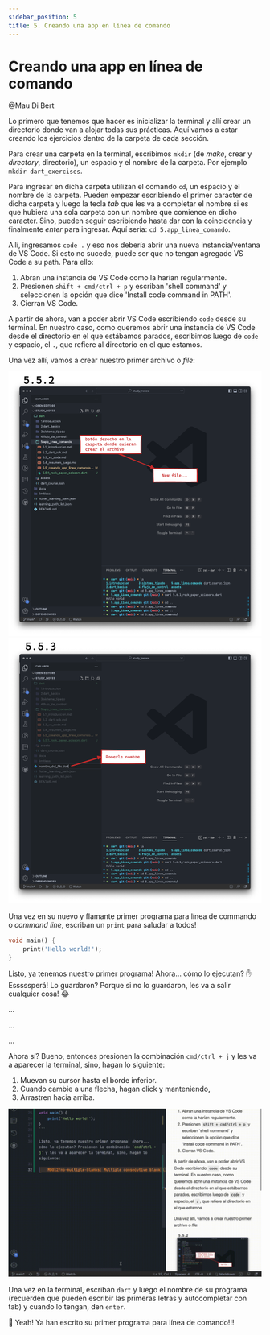 ```yaml
---
sidebar_position: 5
title: 5. Creando una app en línea de comando
---
```


# Creando una app en línea de comando

@Mau Di Bert

Lo primero que tenemos que hacer es inicializar la terminal y allí crear un directorio donde van a alojar todas sus prácticas. Aquí vamos a estar creando los ejercicios dentro de la carpeta de cada sección.

Para crear una carpeta en la terminal, escribimos `mkdir` (de _make_, crear y _directory_, directorio), un espacio y el nombre de la carpeta. Por ejemplo `mkdir dart_exercises`.

Para ingresar en dicha carpeta utilizan el comando `cd`, un espacio y el nombre de la carpeta. Pueden empezar escribiendo el primer caracter de dicha carpeta y luego la tecla _tab_ que les va a completar el nombre si es que hubiera una sola carpeta con un nombre que comience en dicho caracter. Sino, pueden seguir escribiendo hasta dar con la coincidencia y finalmente _enter_ para ingresar. Aquí sería: `cd 5.app_linea_comando`.

Allí, ingresamos `code .` y eso nos debería abrir una nueva instancia/ventana de VS Code. Si esto no sucede, puede ser que no tengan agregado VS Code a su path. Para ello:

1. Abran una instancia de VS Code como la harían regularmente.
2. Presionen `shift + cmd/ctrl + p` y escriban 'shell command' y seleccionen la opción que dice 'Install code command in PATH'.
3. Cierran VS Code.

A partir de ahora, van a poder abrir VS Code escribiendo `code` desde su terminal. En nuestro caso, como queremos abrir una instancia de VS Code desde el directorio en el que estábamos parados, escribimos luego de `code` y espacio, el `.`, que refiere al directorio en el que estamos.

Una vez allí, vamos a crear nuestro primer archivo o _file_:

![Creando el archivo](5.2.crear_archivo_1.png)
![Nombrando el archivo](5.3.crear_archivo_2.png)

Una vez en su nuevo y flamante primer programa para línea de commando o _command line_, escriban un `print` para saludar a todos!

```dart
void main() {
    print('Hello world!');
}
```

Listo, ya tenemos nuestro primer programa! Ahora... cómo lo ejecutan? ✋ Esssssperá! Lo guardaron? Porque si no lo guardaron, les va a salir cualquier cosa! 😂

...

...

...

Ahora sí? Bueno, entonces presionen la combinación `cmd/ctrl + j` y les va a aparecer la terminal, sino, hagan lo siguiente:

1. Muevan su cursor hasta el borde inferior.
2. Cuando cambie a una flecha, hagan click y manteniendo,
3. Arrastren hacia arriba.

![Abrir terminal con el cursor](5.4.abrir_terminal_cursor.gif)

Una vez en la terminal, escriban `dart` y luego el nombre de su programa (recuerden que pueden escribir las primeras letras y autocompletar con tab) y cuando lo tengan, den `enter`.

🥳 Yeah! Ya han escrito su primer programa para línea de comando!!!
